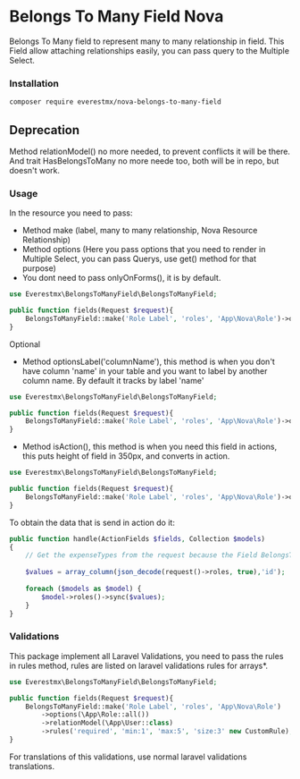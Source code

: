 # Belongs To Many Field Nova

Belongs To Many field to represent many to many relationship in field. This Field allow attaching relationships easily, you can pass query to the Multiple Select.


### Installation
```bash
composer require everestmx/nova-belongs-to-many-field
```

## Deprecation
Method relationModel() no more needed, to prevent conflicts it will be there. And trait HasBelongsToMany no more neede too, both will be in repo, but doesn't work.

### Usage
In the resource you need to pass:
- Method make (label, many to many relationship, Nova Resource Relationship)
- Method options (Here you pass options that you need to render in Multiple Select, you can pass Querys, use get() method for that purpose)
- You dont need to pass onlyOnForms(), it is by default.

```php
use Everestmx\BelongsToManyField\BelongsToManyField;

public function fields(Request $request){
    BelongsToManyField::make('Role Label', 'roles', 'App\Nova\Role')->options(\App\Role::all()),
}
```

Optional

- Method optionsLabel('columnName'), this method is when you don't have column 'name' in your table and you want to label by another column name. By default it tracks by label 'name'


```php
use Everestmx\BelongsToManyField\BelongsToManyField;

public function fields(Request $request){
    BelongsToManyField::make('Role Label', 'roles', 'App\Nova\Role')->options(\App\Role::all())->optionsLabel('title'),
}
```

- Method isAction(), this method is when you need this field in actions, this puts height of field in 350px, and converts in action.

```php
use Everestmx\BelongsToManyField\BelongsToManyField;

public function fields(Request $request){
    BelongsToManyField::make('Role Label', 'roles', 'App\Nova\Role')->options(\App\Role::all())->isAction(),
}
```
To obtain the data that is send in action do it: 

```php
public function handle(ActionFields $fields, Collection $models)
{
    // Get the expenseTypes from the request because the Field BelongsToManyField does not send it
    
    $values = array_column(json_decode(request()->roles, true),'id');
    
    foreach ($models as $model) {
        $model->roles()->sync($values);
    }
}
```

### Validations
This package implement all Laravel Validations, you need to pass the rules in rules method, rules are listed on laravel validations rules for arrays*.

```php
use Everestmx\BelongsToManyField\BelongsToManyField;

public function fields(Request $request){
    BelongsToManyField::make('Role Label', 'roles', 'App\Nova\Role')
        ->options(\App\Role::all())
        ->relationModel(\App\User::class)
        ->rules('required', 'min:1', 'max:5', 'size:3' new CustomRule),
}
```

For translations of this validations, use normal laravel validations translations.

